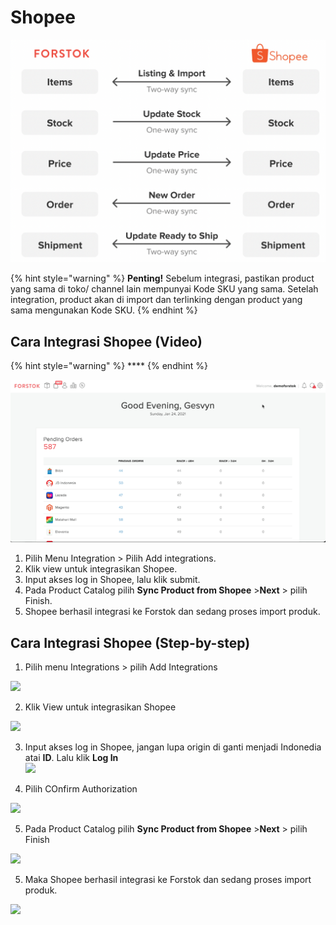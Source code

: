 # Shopee

![](../../.gitbook/assets/screen-shot-2021-05-31-at-1.15.28-pm.png)

{% hint style="warning" %}
**Penting!**  Sebelum integrasi, pastikan product yang sama di toko/ channel lain mempunyai Kode SKU yang sama. Setelah integration, product akan di import dan terlinking dengan product yang sama mengunakan Kode SKU.
{% endhint %}

## Cara Integrasi Shopee \(Video\)

{% hint style="warning" %}
\*\*\*\*
{% endhint %}

![](../../.gitbook/assets/23.gif)

1. Pilih Menu Integration &gt; Pilih Add integrations.
2. Klik view untuk integrasikan Shopee.
3. Input akses log in Shopee, lalu klik submit.
4. Pada Product Catalog pilih **Sync Product from Shopee** &gt;**Next** &gt; pilih Finish.
5. Shopee berhasil integrasi ke Forstok dan sedang proses import produk.

## Cara Integrasi Shopee \(Step-by-step\)

1. Pilih menu Integrations &gt; pilih Add Integrations

![](https://s3.amazonaws.com/cdn.freshdesk.com/data/helpdesk/attachments/production/48062574882/original/BdIDq-WRz6e8oEZ9NQnU1Uj6VFDxR3Meuw.png?1601815709)

2. Klik View untuk integrasikan Shopee

![](https://s3.amazonaws.com/cdn.freshdesk.com/data/helpdesk/attachments/production/48062576066/original/rCV9GOmfmeEs7ugMpz9dRgflYHgyBxedyQ.png?1601817441)

3. Input akses log in Shopee, jangan lupa origin di ganti menjadi Indonedia atai **ID**. Lalu klik **Log In**  
![](https://s3.amazonaws.com/cdn.freshdesk.com/data/helpdesk/attachments/production/48062576126/original/ds_x2M30A5WxxZAW4ONXx3ARvGDj7gojMw.png?1601817513)

4. Pilih COnfirm Authorization

![](https://s3.amazonaws.com/cdn.freshdesk.com/data/helpdesk/attachments/production/48062576218/original/40DmucYg6jMakhcnhIz9VmcKw3I3DFnHCA.png?1601817583)

5. Pada Product Catalog pilih **Sync Product from Shopee** &gt;**Next** &gt; pilih Finish 

![](https://s3.amazonaws.com/cdn.freshdesk.com/data/helpdesk/attachments/production/48062576273/original/chu1WzWOwkvpehousVnzpUWPRBz2IFX1_w.png?1601817662)

5. Maka Shopee berhasil integrasi ke Forstok dan sedang proses import produk. 

![](https://s3.amazonaws.com/cdn.freshdesk.com/data/helpdesk/attachments/production/48062576309/original/po6DiARMZNrZOTyw0dt1AiC5O79sgO6YhQ.png?1601817734)

